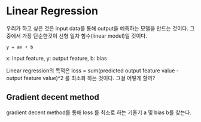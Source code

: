 # Linear Regression

우리가 하고 싶은 것은 input data를 통해 output을 예측하는 모델을 만드는 것이다. 그 중에서 가장 단순한것이 선형 일차 함수(linear model)일 것이다.

```
y = ax + b
```

x: input feature, y: output feature, b: bias

Linear regression의 목적은 loss = sum(predicted output feature value - output feature value)^2 를 최소화 하는 것이다. 그걸 어떻게 할까?

## Gradient decent method

gradient decent method를 통해 loss 를 최소로 하는 기울기 a 및 bias b를 찾는다.

